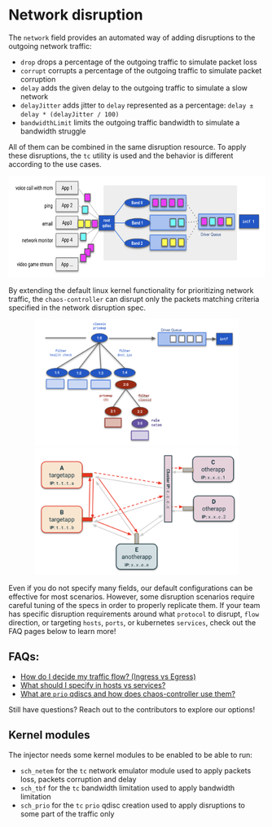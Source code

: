# Network disruption

The `network` field provides an automated way of adding disruptions to the outgoing network traffic:

* `drop` drops a percentage of the outgoing traffic to simulate packet loss
* `corrupt` corrupts a percentage of the outgoing traffic to simulate packet corruption
* `delay` adds the given delay to the outgoing traffic to simulate a slow network
* `delayJitter` adds jitter to `delay` represented as a percentage: `delay ± delay * (delayJitter / 100)`
* `bandwidthLimit` limits the outgoing traffic bandwidth to simulate a bandwidth struggle

All of them can be combined in the same disruption resource. To apply these disruptions, the `tc` utility is used and the behavior is different according to the use cases.

<p align="center"><kbd>
    <img src="../docs/img/network_prio/pfifo.png" height=200 width=650 />
</kbd></p>

By extending the default linux kernel functionality for prioritizing network traffic, the `chaos-controller` can disrupt only the packets matching criteria specified in the network disruption spec.

<p align="center">
    <kbd>
        <img src="../docs/img/network_prio/traditional_notation.png" height=250 width=400 />
    </kbd>
    <kbd>
        <img src="../docs/img/network_hosts/generic.png" height=250 width=400 />
    </kbd>
</p>

Even if you do not specify many fields, our default configurations can be effective for most scenarios. However, some disruption scenarios require careful tuning of the specs in order to properly replicate them. 
If your team has specific disruption requirements around what `protocol` to disrupt, `flow` direction, or targeting `hosts`, `ports`, or kubernetes `services`, check out the FAQ pages below to learn more!


## FAQs:

* [How do I decide my traffic flow? (Ingress vs Egress)](/docs/network_disruption_flow.md)
* [What should I specify in hosts vs services?](/docs/network_disruption_hosts.md)
* [What are `prio` qdiscs and how does chaos-controller use them?](/docs/network_disruption_prio.md)

Still have questions? Reach out to the contributors to explore our options!

## Kernel modules

The injector needs some kernel modules to be enabled to be able to run:

* `sch_netem` for the `tc` network emulator module used to apply packets loss, packets corruption and delay
* `sch_tbf` for the `tc` bandwidth limitation used to apply bandwidth limitation
* `sch_prio` for the `tc` `prio` qdisc creation used to apply disruptions to some part of the traffic only
